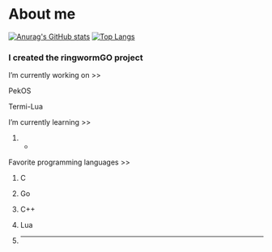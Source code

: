 # About me
[![Anurag's GitHub stats](https://github-readme-stats.vercel.app/api?username=StjepanBM1&count_private=true&show_icons=true)](https://github.com/anuraghazra/github-readme-stats)
[![Top Langs](https://github-readme-stats.vercel.app/api/top-langs/?username=StjepanBM1&layout=compact)](https://github.com/anuraghazra/github-readme-stats)

### I created the ringwormGO project

I’m currently working on  >>
   
   PekOS
   
   Termi-Lua
        
I’m currently learning >>

   1. -
            
Favorite programming languages >>
   1. C

   2. Go

   3. C++

   4. Lua

   5. ---
